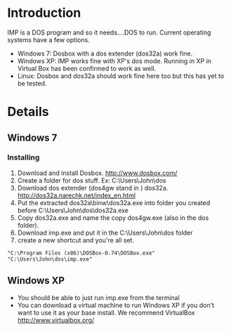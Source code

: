 # Introduction #

IMP is a DOS program and so it needs....DOS to run.  Current operating systems have a few options.

  * Windows 7: Dosbox with a dos extender (dos32a) work fine.
  * Windows XP: IMP works fine with XP's dos mode.  Running in XP in Virtual Box has been confirmed to work as well.
  * Linux: Dosbox and dos32a should work fine here too but this has yet to be tested.


# Details #

## Windows 7 ##

### Installing ###

  1. Download and install Dosbox.  http://www.dosbox.com/
  1. Create a folder for dos stuff. Ex: C:\Users\John\dos
  1. Download dos extender (dos4gw stand in ) dos32a. http://dos32a.narechk.net/index_en.html
  1. Put the extracted dos32a\binw\dos32a.exe into folder you created before C:\Users\John\dos\dos32a.exe
  1. Copy dos32a.exe and name the copy dos4gw.exe (also in the dos folder).
  1. Download imp.exe and put it in the C:\Users\John\dos folder
  1. create a new shortcut and you're all set.
```
"C:\Program Files (x86)\DOSBox-0.74\DOSBox.exe" "C:\Users\John\dos\imp.exe"
```

## Windows XP ##

  * You should be able to just run imp.exe from the terminal
  * You can download a virtual machine to run Windows XP if you don't want to use it as your base install. We recommend VirtualBox http://www.virtualbox.org/